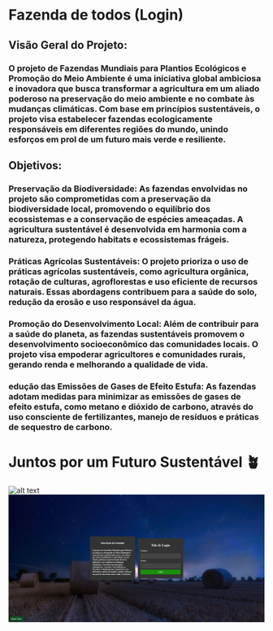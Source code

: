 # Fazenda de todos (Login)

## Visão Geral do Projeto:
### O projeto de Fazendas Mundiais para Plantios Ecológicos e Promoção do Meio Ambiente é uma iniciativa global ambiciosa e inovadora que busca transformar a agricultura em um aliado poderoso na preservação do meio ambiente e no combate às mudanças climáticas. Com base em princípios sustentáveis, o projeto visa estabelecer fazendas ecologicamente responsáveis em diferentes regiões do mundo, unindo esforços em prol de um futuro mais verde e resiliente.

## Objetivos:

### Preservação da Biodiversidade: As fazendas envolvidas no projeto são comprometidas com a preservação da biodiversidade local, promovendo o equilíbrio dos ecossistemas e a conservação de espécies ameaçadas. A agricultura sustentável é desenvolvida em harmonia com a natureza, protegendo habitats e ecossistemas frágeis.

### Práticas Agrícolas Sustentáveis: O projeto prioriza o uso de práticas agrícolas sustentáveis, como agricultura orgânica, rotação de culturas, agroflorestas e uso eficiente de recursos naturais. Essas abordagens contribuem para a saúde do solo, redução da erosão e uso responsável da água.

### Promoção do Desenvolvimento Local: Além de contribuir para a saúde do planeta, as fazendas sustentáveis promovem o desenvolvimento socioeconômico das comunidades locais. O projeto visa empoderar agricultores e comunidades rurais, gerando renda e melhorando a qualidade de vida.

### edução das Emissões de Gases de Efeito Estufa: As fazendas adotam medidas para minimizar as emissões de gases de efeito estufa, como metano e dióxido de carbono, através do uso consciente de fertilizantes, manejo de resíduos e práticas de sequestro de carbono.

# Juntos por um Futuro Sustentável 🪴

![alt text](images/tela1.png)
![alt text](images/tela2.png)
